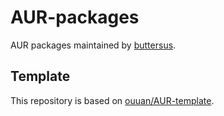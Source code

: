 # AUR-packages

AUR packages maintained by [buttersus](https://aur.archlinux.org/account/buttersus).

## Template

This repository is based on [ouuan/AUR-template](https://github.com/ouuan/AUR-template).
